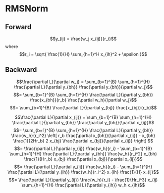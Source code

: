 # RMSNorm

## Forward
$$y_{ij} = \frac{w_j x_{ij}}{r_i}$$
where
$$r_i = \sqrt{ \frac{1}{H} \sum_{h=1}^H x_{ih}^2 + \epsilon }$$

## Backward
$$\frac{\partial L}{\partial w_j} = \sum_{b=1}^{B} \sum_{h=1}^{H} \frac{\partial L}{\partial y_{bh}} \frac{\partial y_{bh}}{\partial w_j}$$
$$= \sum_{b=1}^{B} \sum_{h=1}^{H} \frac{\partial L}{\partial y_{bh}} \frac{x_{bh}}{r_b} \frac{\partial w_h}{\partial w_j}$$
$$= \sum_{b=1}^{B} \frac{\partial L}{\partial y_{bj}} \frac{x_{bj}}{r_b}$$

$$\frac{\partial L}{\partial x_{ij}} = \sum_{b=1}^{B} \sum_{h=1}^{H} \frac{\partial L}{\partial y_{bh}} \frac{\partial y_{bh}}{\partial x_{ij}}$$
$$= \sum_{b=1}^{B} \sum_{h=1}^{H} \frac{\partial L}{\partial y_{bh}} \frac{w_h}{r_i^2} \left[ r_b \frac{\partial x_{bh}}{\partial x_{ij}} - x_{bh} \frac{1}{2Hr_b} 2 x_{bj} \frac{\partial x_{bj}}{\partial x_{ij}} \right] $$
$$= \frac{\partial L}{\partial y_{ij}} \frac{w_h}{r_i} - \sum_{b=1}^{B} \sum_{h=1}^{H} \frac{\partial L}{\partial y_{bh}} \frac{w_h}{r_i^2} x_{bh} \frac{1}{Hr_b} x_{bj} \frac{\partial x_{bj}}{\partial x_{ij}}$$
$$= \frac{\partial L}{\partial y_{ij}} \frac{w_h}{r_i} - \sum_{h=1}^{H} \frac{\partial L}{\partial y_{ih}} \frac{w_h}{r_i^2} x_{ih} \frac{1}{H} x_{ij}$$
$$= \frac{\partial L}{\partial y_{ij}} \frac{w_h}{r_i} - \frac{1}{Hr_i^3} x_{ij} \sum_{h=1}^{H} \frac{\partial L}{\partial y_{ih}} w_h x_{ih}$$
